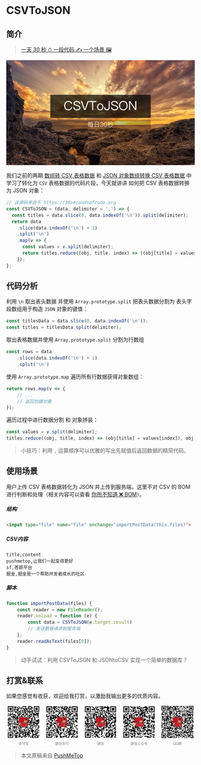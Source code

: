 # CSVToJSON

## 简介

> [一天 30 秒 ⏱ 一段代码 ✍️ 一个场景 🖼](https://github.com/pushmetop/30-seconds-for-everyday)

![封面](https://raw.githubusercontent.com/pushmetop/resource/master/30-seconds-for-everyday/csv-to-json/poster.png)

我们之前的两期 [数组转 CSV 表格数据](https://github.com/pushmetop/30-seconds-for-everyday/blob/master/posts/array-to-csv.md) 和 [JSON 对象数组转换 CSV 表格数据](https://github.com/pushmetop/30-seconds-for-everyday/blob/master/posts/json-to-csv.md) 中学习了转化为 `CSV` 表格数据的代码片段，今天就讲讲 如何把 CSV 表格数据转换为 JSON 对象：

```javascript
// 该源码来自于 https://30secondsofcode.org
const CSVToJSON = (data, delimiter = ',') => {
  const titles = data.slice(0, data.indexOf('\n')).split(delimiter);
  return data
    .slice(data.indexOf('\n') + 1)
    .split('\n')
    .map(v => {
      const values = v.split(delimiter);
      return titles.reduce((obj, title, index) => ((obj[title] = values[index]), obj), {});
    });
};
```

## 代码分析

利用 `\n` 取出表头数据 并使用 `Array.prototype.split` 把表头数据分割为 表头字段数组用于构造 `JSON` 对象的键值：

```javascript
const titlesData = data.slice(0, data.indexOf('\n'));
const titles = titlesData.split(delimiter);
```

取出表格数据并使用 `Array.prototype.split` 分割为行数组

```javascript
const rows = data
    .slice(data.indexOf('\n') + 1)
    .split('\n')
```

使用 `Array.prototype.map` 遍历所有行数据获得对象数组：

```javascript
return rows.map(v => {
    // ...
    // 返回创建对象
});
```

遍历过程中进行数据分割 和 对象拼装：

```javascript
const values = v.split(delimiter);
titles.reduce((obj, title, index) => (obj[title] = values[index]), obj), {});
```

> 小技巧：利用 `,` 运算顺序可以优雅的写出先赋值后返回数据的精简代码。

## 使用场景

用户上传 CSV 表格数据转化为 JSON 并上传到服务端，这里不对 CSV 的 BOM 进行判断和处理（相关内容可以查看 [你所不知道 ❌ BOM](https://segmentfault.com/a/1190000006833935)）。

##### 结构

```html
<input type="file" name="file" onchange="importPostData(this.files)">
```

##### CSV内容

```csv
title,content
pushmetop,让我们一起变得更好
sf,答题平台
掘金,掘金是一个帮助开发者成长的社区
```

##### 脚本

```javascript
function importPostData(files) {
    const reader = new FileReader();
    reader.onload = function (e) {
        const data = CSVToJSON(e.target.result)
        // 发送数据请求到服务端
    };
    reader.readAsText(files[0]);
}
```

> 动手试试：利用 CSVToJSON 和 JSONtoCSV 实现一个简单的数据库？

## 打赏&联系

如果您感觉有收获，欢迎给我打赏，以激励我输出更多的优质内容。

![打赏&联系](https://raw.githubusercontent.com/pushmetop/resource/master/donate/donate.png)

> 本文原稿来自 [PushMeTop](https://github.com/pushmetop)